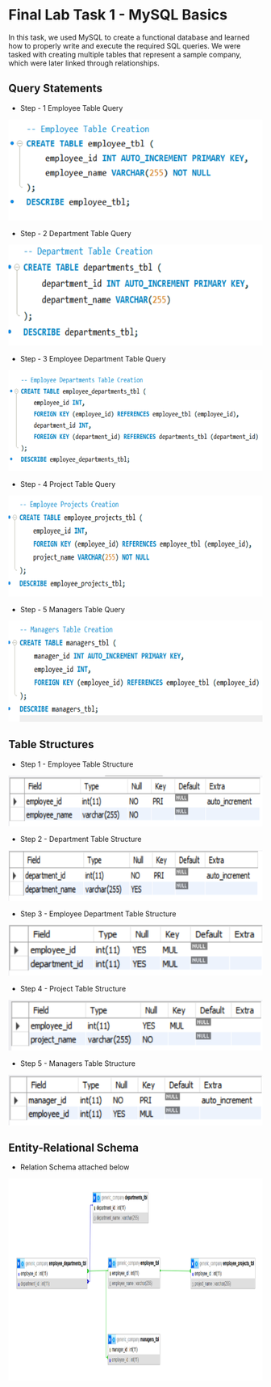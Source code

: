 # Final Lab Task 1 - MySQL Basics

In this task, we used MySQL to create a functional database and learned how to properly write and execute the required SQL queries. We were tasked with creating multiple tables that represent a sample company, which were later linked through relationships.

## Query Statements

- Step - 1 Employee Table Query <br>

<img src="Images/Employee-Table.png" alt="Alt Text" width="600" height="200">

- Step - 2 Department Table Query <br>

<img src="Images/Department-Table.png" alt="Alt Text" width="600" height="200">

- Step - 3 Employee Department Table Query <br>

<img src="Images/Emp-Dept-Table.png" alt="Alt Text" width="600" height="200">

- Step - 4 Project Table Query <br>

<img src="Images/Emp-Proj-Creation.png" alt="Alt Text" width="600" height="200">

- Step - 5 Managers Table Query <br>

<img src="Images/Manager-Table-Creation.png" alt="Alt Text" width="600" height="200">

## Table Structures

- Step 1 - Employee Table Structure <br>

<img src="Images/Emp-Table-Structure.png" alt="Alt Text" width="600" height="100">

- Step 2 - Department Table Structure <br>

<img src="Images/Department-Table-Structure.png" alt="Alt Text" width="600" height="100">

- Step 3 - Employee Department Table Structure <br>

<img src="Images/Employee-Department-Structure.png" alt="Alt Text" width="600" height="100">

- Step 4 - Project Table Structure <br>

<img src="Images/Project-Structure.png" alt="Alt Text" width="600" height="100">

- Step 5 - Managers Table Structure <br>

<img src="Images/Manager-Structure.png" alt="Alt Text" width="600" height="100">

## Entity-Relational Schema

- Relation Schema attached below <br>

<img src="Images/Entity-Relation.jpg" alt="Alt Text" width="900" height="400">
